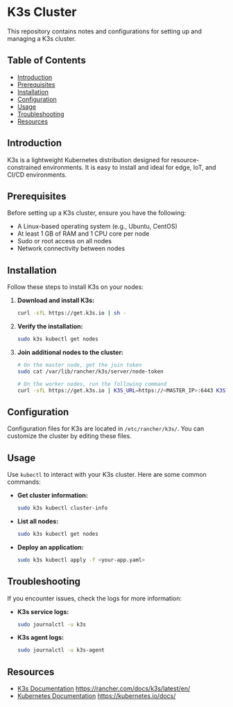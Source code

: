 # K3s Cluster

This repository contains notes and configurations for setting up and managing a K3s cluster.

## Table of Contents

- [Introduction](#introduction)
- [Prerequisites](#prerequisites)
- [Installation](#installation)
- [Configuration](#configuration)
- [Usage](#usage)
- [Troubleshooting](#troubleshooting)
- [Resources](#resources)

## Introduction

K3s is a lightweight Kubernetes distribution designed for resource-constrained environments. It is easy to install and ideal for edge, IoT, and CI/CD environments.

## Prerequisites

Before setting up a K3s cluster, ensure you have the following:

- A Linux-based operating system (e.g., Ubuntu, CentOS)
- At least 1 GB of RAM and 1 CPU core per node
- Sudo or root access on all nodes
- Network connectivity between nodes

## Installation

Follow these steps to install K3s on your nodes:

1. **Download and install K3s:**
    ```sh
    curl -sfL https://get.k3s.io | sh -
    ```

2. **Verify the installation:**
    ```sh
    sudo k3s kubectl get nodes
    ```

3. **Join additional nodes to the cluster:**
    ```sh
    # On the master node, get the join token
    sudo cat /var/lib/rancher/k3s/server/node-token

    # On the worker nodes, run the following command
    curl -sfL https://get.k3s.io | K3S_URL=https://<MASTER_IP>:6443 K3S_TOKEN=<NODE_TOKEN> sh -
    ```

## Configuration

Configuration files for K3s are located in `/etc/rancher/k3s/`. You can customize the cluster by editing these files.

## Usage

Use `kubectl` to interact with your K3s cluster. Here are some common commands:

- **Get cluster information:**
    ```sh
    sudo k3s kubectl cluster-info
    ```

- **List all nodes:**
    ```sh
    sudo k3s kubectl get nodes
    ```

- **Deploy an application:**
    ```sh
    sudo k3s kubectl apply -f <your-app.yaml>
    ```

## Troubleshooting

If you encounter issues, check the logs for more information:

- **K3s service logs:**
    ```sh
    sudo journalctl -u k3s
    ```

- **K3s agent logs:**
    ```sh
    sudo journalctl -u k3s-agent
    ```

## Resources

- [K3s Documentation](https://rancher.com/docs/k3s/latest/en/) https://rancher.com/docs/k3s/latest/en/
- [Kubernetes Documentation](https://kubernetes.io/docs/) https://kubernetes.io/docs/
